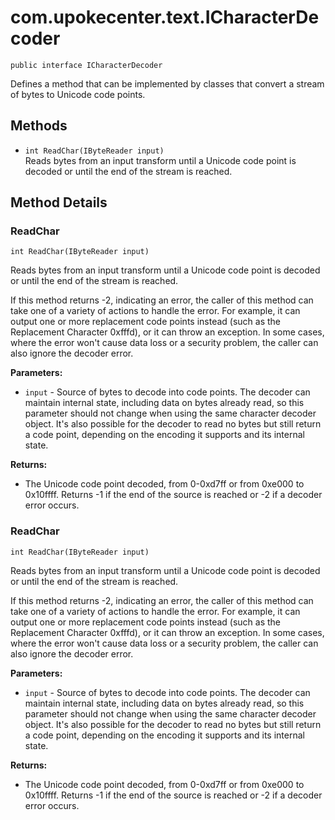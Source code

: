 # com.upokecenter.text.ICharacterDecoder

    public interface ICharacterDecoder

Defines a method that can be implemented by classes that convert a stream of
 bytes to Unicode code points.

## Methods

* `int ReadChar​(IByteReader input)`<br>
 Reads bytes from an input transform until a Unicode code point is decoded or
 until the end of the stream is reached.

## Method Details

### ReadChar
    int ReadChar​(IByteReader input)
Reads bytes from an input transform until a Unicode code point is decoded or
 until the end of the stream is reached. <p>If this method returns
 -2, indicating an error, the caller of this method can take one of a
 variety of actions to handle the error. For example, it can output
 one or more replacement code points instead (such as the Replacement
 Character 0xfffd), or it can throw an exception. In some cases,
 where the error won't cause data loss or a security problem, the
 caller can also ignore the decoder error. </p>

**Parameters:**

* <code>input</code> - Source of bytes to decode into code points. The decoder can
 maintain internal state, including data on bytes already read, so
 this parameter should not change when using the same character
 decoder object. It's also possible for the decoder to read no bytes
 but still return a code point, depending on the encoding it supports
 and its internal state.

**Returns:**

* The Unicode code point decoded, from 0-0xd7ff or from 0xe000 to
 0x10ffff. Returns -1 if the end of the source is reached or -2 if a
 decoder error occurs.

### ReadChar
    int ReadChar​(IByteReader input)
Reads bytes from an input transform until a Unicode code point is decoded or
 until the end of the stream is reached. <p>If this method returns
 -2, indicating an error, the caller of this method can take one of a
 variety of actions to handle the error. For example, it can output
 one or more replacement code points instead (such as the Replacement
 Character 0xfffd), or it can throw an exception. In some cases,
 where the error won't cause data loss or a security problem, the
 caller can also ignore the decoder error. </p>

**Parameters:**

* <code>input</code> - Source of bytes to decode into code points. The decoder can
 maintain internal state, including data on bytes already read, so
 this parameter should not change when using the same character
 decoder object. It's also possible for the decoder to read no bytes
 but still return a code point, depending on the encoding it supports
 and its internal state.

**Returns:**

* The Unicode code point decoded, from 0-0xd7ff or from 0xe000 to
 0x10ffff. Returns -1 if the end of the source is reached or -2 if a
 decoder error occurs.
